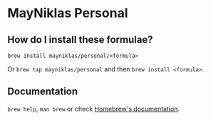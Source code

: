 # MayNiklas Personal

## How do I install these formulae?

`brew install mayniklas/personal/<formula>`

Or `brew tap mayniklas/personal` and then `brew install <formula>`.

## Documentation

`brew help`, `man brew` or check [Homebrew's documentation](https://docs.brew.sh).
